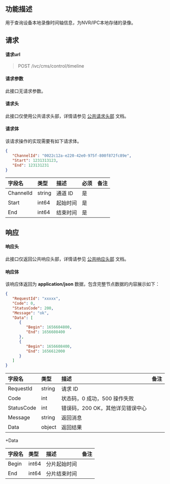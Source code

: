 ## 功能描述

用于查询设备本地录像时间轴信息，为NVR/IPC本地存储的录像。

## 请求

#### 请求url

> POST /ivc/cms/control/timeline

#### 请求参数

此接口无请求参数。

#### 请求头

此接口仅使用公共请求头部，详情请参见 [公共请求头部](https://cloud.tencent.com/document/product/1344/50451) 文档。

#### 请求体

该请求操作的实现需要有如下请求体。

```json
{
   "ChannelId": "0022c12a-e220-42e0-975f-800f872fc89e",
   "Start": 1231313123,
   "End": 123131231
}
```

| 字段名    | 类型   | 描述     | 必须 | 备注 |
| :-------- | :----- | :------- | :--- | :--- |
| ChannelId | string | 通道 ID   | 是   |      |
| Start     | int64  | 起始时间 | 是   |      |
| End       | int64  | 结束时间 | 是   |      |


## 响应

#### 响应头

此接口仅返回公共响应头部，详情请参见 [公共响应头部](https://cloud.tencent.com/document/product/1344/50452) 文档。

#### 响应体

该响应体返回为 **application/json** 数据，包含完整节点数据的内容展示如下：

```json
{
   "RequestId": "xxxxx",
   "Code": 0,
   "StatusCode": 200,
   "Message": "ok",
   "Data": [
      {
         "Begin": 1656604800,
         "End": 1656608400
      },
      {
         "Begin": 1656608400,
         "End": 1656612000
      }
   ]
}
```

| 字段名     | 类型   | 描述                             | 备注 |
| :--------- | :----- | :------------------------------- | :--- |
| RequestId  | string | 请求 ID                           |      |
| Code       | int    | 状态码，0 成功，500 操作失败     |      |
| StatusCode | int    | 错误码，200 OK，其他详见错误中心 |      |
| Message    | string | 返回消息                         |      |
| Data       | object | 返回结果                         |      |

+Data

| 字段名 | 类型  | 描述         | 备注 |
| :----- | :---- | :----------- | :--- |
| Begin  | int64 | 分片起始时间 |      |
| End    | int64 | 分片结束时间 |      |
